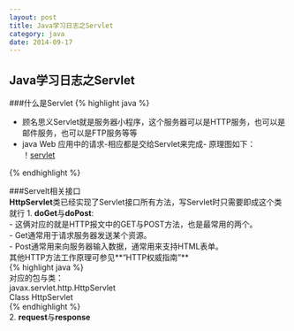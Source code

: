```yaml
---
layout: post
title: Java学习日志之Servlet
category: java
date: 2014-09-17
---
```


## Java学习日志之Servlet
###什么是Servlet
{% highlight java %}
- 顾名思义Servlet就是服务器小程序，这个服务器可以是HTTP服务，也可以是邮件服务，也可以是FTP服务等等
- java Web 应用中的请求-相应都是交给Servlet来完成- 原理图如下：   
！[servlet](http://www.blogjava.net/images/blogjava_net/fancydeepin/myself/servlet.png)

{% endhighlight %}

###Servelt相关接口    
    **HttpServlet**类已经实现了Servlet接口所有方法，写Servlet时只需要即成这个类就行
    1. **doGet**与**doPost**:   
    - 这俩对应的就是HTTP报文中的GET与POST方法，也是最常用的两个。   
    - Get通常用于请求服务器发送某个资源。   
    - Post通常用来向服务器输入数据，通常用来支持HTML表单。   
    其他HTTP方法工作原理可参见**“HTTP权威指南”**   
    {% highlight java %}   
    对应的包与类：   
    javax.servlet.http.HttpServlet   
    Class HttpServlet   
    {% endhighlight %}   
    2. **request**与**response**
